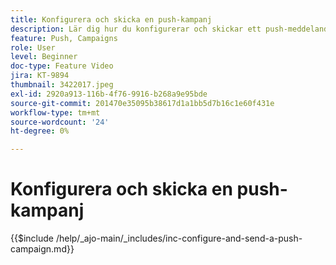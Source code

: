 ```yaml
---
title: Konfigurera och skicka en push-kampanj
description: Lär dig hur du konfigurerar och skickar ett push-meddelande med en kampanj.
feature: Push, Campaigns
role: User
level: Beginner
doc-type: Feature Video
jira: KT-9894
thumbnail: 3422017.jpeg
exl-id: 2920a913-116b-4f76-9916-b268a9e95bde
source-git-commit: 201470e35095b38617d1a1bb5d7b16c1e60f431e
workflow-type: tm+mt
source-wordcount: '24'
ht-degree: 0%

---
```


# Konfigurera och skicka en push-kampanj

{{$include /help/_ajo-main/_includes/inc-configure-and-send-a-push-campaign.md}}
